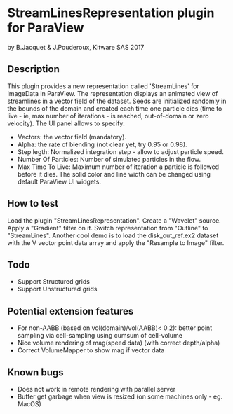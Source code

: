 StreamLinesRepresentation plugin for ParaView
=============================================

by B.Jacquet & J.Pouderoux, Kitware SAS 2017


Description
-----------

This plugin provides a new representation called 'StreamLines' for ImageData
in ParaView. The representation displays an animated view of streamlines in
a vector field of the dataset. Seeds are initialized randomly in the bounds
of the domain and created each time one particle dies (time to live - ie, max
number of iterations - is reached, out-of-domain or zero velocity).
The UI panel allows to specify:
* Vectors: the vector field (mandatory).
* Alpha: the rate of blending (not clear yet, try 0.95 or 0.98).
* Step legth: Normalized integration step - allow to adjust particle speed.
* Number Of Particles: Number of simulated particles in the flow.
* Max Time To Live: Maximum number of iteration a particle is followed before
  it dies.
The solid color and line width can be changed using default ParaView UI widgets.

How to test
-----------

Load the plugin "StreamLinesRepresentation".
Create a "Wavelet" source. Apply a "Gradient" filter on it.
Switch representation from "Outline" to "StreamLines".
Another cool demo is to load the disk_out_ref.ex2 dataset with the V vector
point data array and apply the "Resample to Image" filter.

Todo
----

* Support Structured grids
* Support Unstructured grids

Potential extension features
----------------------------

* For non-AABB (based on vol(domain)/vol(AABB)< 0.2): better point sampling via
  cell-sampling using cumsum of cell-volume
* Nice volume rendering of mag(speed data) (with correct depth/alpha)
* Correct VolumeMapper to show mag if vector data

Known bugs
----------

* Does not work in remote rendering with parallel server
* Buffer get garbage when view is resized (on some machines only - eg. MacOS)
